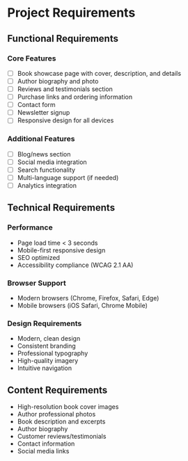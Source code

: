 # Project Requirements

## Functional Requirements

### Core Features
- [ ] Book showcase page with cover, description, and details
- [ ] Author biography and photo
- [ ] Reviews and testimonials section
- [ ] Purchase links and ordering information
- [ ] Contact form
- [ ] Newsletter signup
- [ ] Responsive design for all devices

### Additional Features
- [ ] Blog/news section
- [ ] Social media integration
- [ ] Search functionality
- [ ] Multi-language support (if needed)
- [ ] Analytics integration

## Technical Requirements

### Performance
- Page load time < 3 seconds
- Mobile-first responsive design
- SEO optimized
- Accessibility compliance (WCAG 2.1 AA)

### Browser Support
- Modern browsers (Chrome, Firefox, Safari, Edge)
- Mobile browsers (iOS Safari, Chrome Mobile)

### Design Requirements
- Modern, clean design
- Consistent branding
- Professional typography
- High-quality imagery
- Intuitive navigation

## Content Requirements
- High-resolution book cover images
- Author professional photos
- Book description and excerpts
- Author biography
- Customer reviews/testimonials
- Contact information
- Social media links